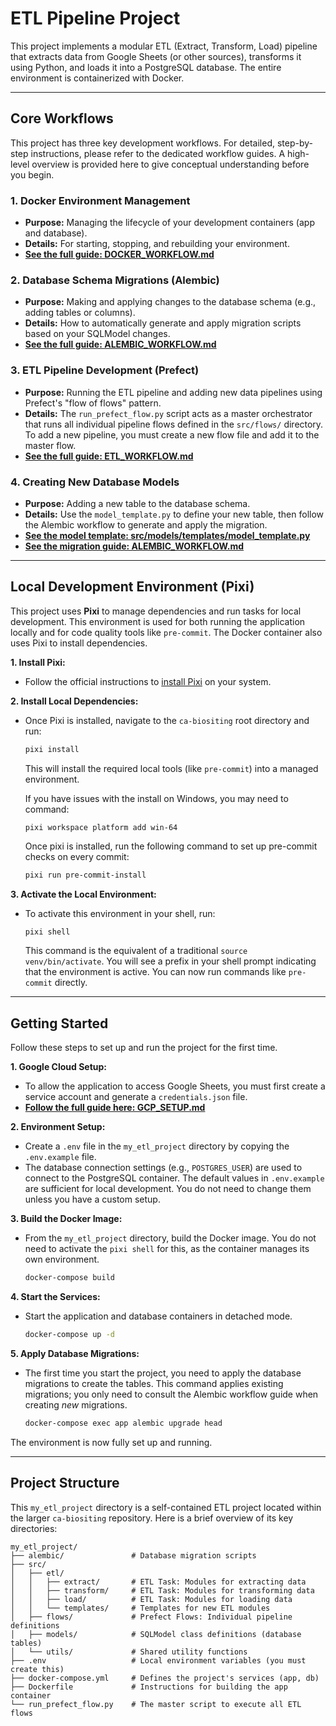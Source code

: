 # ETL Pipeline Project

This project implements a modular ETL (Extract, Transform, Load) pipeline that
extracts data from Google Sheets (or other sources), transforms it using Python,
and loads it into a PostgreSQL database. The entire environment is containerized
with Docker.

---

## Core Workflows

This project has three key development workflows. For detailed, step-by-step
instructions, please refer to the dedicated workflow guides. A high-level
overview is provided here to give conceptual understanding before you begin.

### 1. Docker Environment Management

- **Purpose:** Managing the lifecycle of your development containers (app and
  database).
- **Details:** For starting, stopping, and rebuilding your environment.
- **[See the full guide: DOCKER_WORKFLOW.md](./DOCKER_WORKFLOW.md)**

### 2. Database Schema Migrations (Alembic)

- **Purpose:** Making and applying changes to the database schema (e.g., adding
  tables or columns).
- **Details:** How to automatically generate and apply migration scripts based
  on your SQLModel changes.
- **[See the full guide: ALEMBIC_WORKFLOW.md](./ALEMBIC_WORKFLOW.md)**

### 3. ETL Pipeline Development (Prefect)

- **Purpose:** Running the ETL pipeline and adding new data pipelines using
  Prefect's "flow of flows" pattern.
- **Details:** The `run_prefect_flow.py` script acts as a master orchestrator
  that runs all individual pipeline flows defined in the `src/flows/` directory.
  To add a new pipeline, you must create a new flow file and add it to the
  master flow.
- **[See the full guide: ETL_WORKFLOW.md](./ETL_WORKFLOW.md)**

### 4. Creating New Database Models

- **Purpose:** Adding a new table to the database schema.
- **Details:** Use the `model_template.py` to define your new table, then follow
  the Alembic workflow to generate and apply the migration.
- **[See the model template: src/models/templates/model_template.py](./src/models/templates/model_template.py)**
- **[See the migration guide: ALEMBIC_WORKFLOW.md](./ALEMBIC_WORKFLOW.md)**

---

## Local Development Environment (Pixi)

This project uses **Pixi** to manage dependencies and run tasks for local
development. This environment is used for both running the application locally
and for code quality tools like `pre-commit`. The Docker container also uses
Pixi to install dependencies.

**1. Install Pixi:**

- Follow the official instructions to
  [install Pixi](https://pixi.sh/latest/installation/) on your system.

**2. Install Local Dependencies:**

- Once Pixi is installed, navigate to the `ca-biositing` root directory and run:

  ```bash
  pixi install
  ```

  This will install the required local tools (like `pre-commit`) into a managed
  environment.

  If you have issues with the install on Windows, you may need to command:

  ```
  pixi workspace platform add win-64
  ```

  Once pixi is installed, run the following command to set up pre-commit checks
  on every commit:

  ```bash
  pixi run pre-commit-install
  ```

**3. Activate the Local Environment:**

- To activate this environment in your shell, run:

  ```bash
  pixi shell
  ```

  This command is the equivalent of a traditional `source venv/bin/activate`.
  You will see a prefix in your shell prompt indicating that the environment is
  active. You can now run commands like `pre-commit` directly.

---

## Getting Started

Follow these steps to set up and run the project for the first time.

**1. Google Cloud Setup:**

- To allow the application to access Google Sheets, you must first create a
  service account and generate a `credentials.json` file.
- **[Follow the full guide here: GCP_SETUP.md](./GCP_SETUP.md)**

**2. Environment Setup:**

- Create a `.env` file in the `my_etl_project` directory by copying the
  `.env.example` file.
- The database connection settings (e.g., `POSTGRES_USER`) are used to connect
  to the PostgreSQL container. The default values in `.env.example` are
  sufficient for local development. You do not need to change them unless you
  have a custom setup.

**3. Build the Docker Image:**

- From the `my_etl_project` directory, build the Docker image. You do not need
  to activate the `pixi shell` for this, as the container manages its own
  environment.

  ```bash
  docker-compose build
  ```

**4. Start the Services:**

- Start the application and database containers in detached mode.

  ```bash
  docker-compose up -d
  ```

**5. Apply Database Migrations:**

- The first time you start the project, you need to apply the database
  migrations to create the tables. This command applies existing migrations; you
  only need to consult the Alembic workflow guide when creating _new_
  migrations.

  ```bash
  docker-compose exec app alembic upgrade head
  ```

The environment is now fully set up and running.

---

## Project Structure

This `my_etl_project` directory is a self-contained ETL project located within
the larger `ca-biositing` repository. Here is a brief overview of its key
directories:

```
my_etl_project/
├── alembic/               # Database migration scripts
├── src/
│   ├── etl/
│   │   ├── extract/       # ETL Task: Modules for extracting data
│   │   ├── transform/     # ETL Task: Modules for transforming data
│   │   ├── load/          # ETL Task: Modules for loading data
│   │   └── templates/     # Templates for new ETL modules
│   ├── flows/             # Prefect Flows: Individual pipeline definitions
│   ├── models/            # SQLModel class definitions (database tables)
│   └── utils/             # Shared utility functions
├── .env                   # Local environment variables (you must create this)
├── docker-compose.yml     # Defines the project's services (app, db)
├── Dockerfile             # Instructions for building the app container
└── run_prefect_flow.py    # The master script to execute all ETL flows
```
